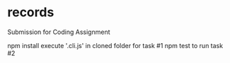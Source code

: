 # records

Submission for Coding Assignment

npm install
execute '.cli.js' in cloned folder for task #1
npm test to run task #2
